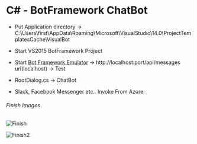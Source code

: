 # C# - BotFramework ChatBot

* Put Application directory -> C:\Users\first\AppData\Roaming\Microsoft\VisualStudio\14.0\ProjectTemplatesCache\VisualBot

* Start VS2015 BotFramework Project

* Start [Bot Framework Emulator](https://github.com/Microsoft/BotFramework-Emulator) -> http://localhost:port/api/messages url(localhost) -> Test

* RootDialog.cs -> ChatBot 


* Slack, Facebook Messenger etc.. Invoke From Azure 


###### Finish Images
![Finish](https://i.imgur.com/G6GjlS1.png)

![Finish2](https://i.imgur.com/kLhD8EF.png)
